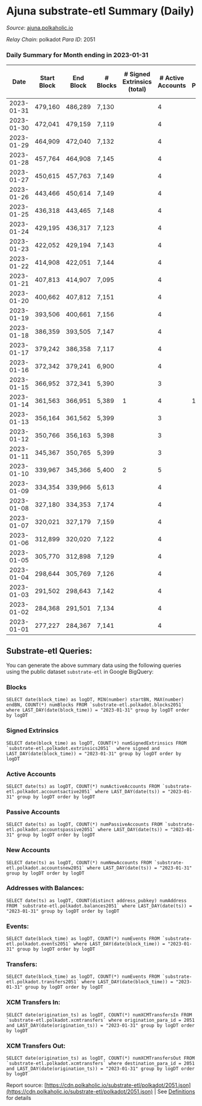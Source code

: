 # Ajuna substrate-etl Summary (Daily)

_Source_: [ajuna.polkaholic.io](https://ajuna.polkaholic.io)

*Relay Chain*: polkadot
*Para ID*: 2051



### Daily Summary for Month ending in 2023-01-31


| Date | Start Block | End Block | # Blocks | # Signed Extrinsics (total) | # Active Accounts | # Passive | # New | # Addresses with Balances | # Events | # Transfers | # XCM Transfers In | # XCM Transfers Out | Issues | 
| ---- | ----------- | --------- | -------- | --------------------------- | ----------------- | --------- | ----- | ------------------------- | -------- | ----------- | ------------------ | ------------------- | ------ |
| 2023-01-31 | 479,160 | 486,289 | 7,130 |  | 4 |  |  | 7 | 14,264 |   |   |   |  |
| 2023-01-30 | 472,041 | 479,159 | 7,119 |  | 4 |  |  | 7 | 14,242 |   |   |   |  |
| 2023-01-29 | 464,909 | 472,040 | 7,132 |  | 4 |  |  | 7 | 14,268 |   |   |   |  |
| 2023-01-28 | 457,764 | 464,908 | 7,145 |  | 4 |  |  | 7 | 14,294 |   |   |   |  |
| 2023-01-27 | 450,615 | 457,763 | 7,149 |  | 4 |  |  | 7 | 14,305 |   |   |   |  |
| 2023-01-26 | 443,466 | 450,614 | 7,149 |  | 4 |  |  | 7 | 14,302 |   |   |   |  |
| 2023-01-25 | 436,318 | 443,465 | 7,148 |  | 4 |  |  | 7 | 14,300 |   |   |   |  |
| 2023-01-24 | 429,195 | 436,317 | 7,123 |  | 4 |  |  | 7 | 14,250 |   |   |   |  |
| 2023-01-23 | 422,052 | 429,194 | 7,143 |  | 4 |  |  | 7 | 14,290 |   |   |   |  |
| 2023-01-22 | 414,908 | 422,051 | 7,144 |  | 4 |  |  | 7 | 14,292 |   |   |   |  |
| 2023-01-21 | 407,813 | 414,907 | 7,095 |  | 4 |  |  | 7 | 14,194 |   |   |   |  |
| 2023-01-20 | 400,662 | 407,812 | 7,151 |  | 4 |  |  | 7 | 14,309 |   |   |   |  |
| 2023-01-19 | 393,506 | 400,661 | 7,156 |  | 4 |  |  | 7 | 14,316 |   |   |   |  |
| 2023-01-18 | 386,359 | 393,505 | 7,147 |  | 4 |  |  | 7 | 14,298 |   |   |   |  |
| 2023-01-17 | 379,242 | 386,358 | 7,117 |  | 4 |  |  | 7 | 14,238 |   |   |   |  |
| 2023-01-16 | 372,342 | 379,241 | 6,900 |  | 4 |  |  | 7 | 13,804 |   |   |   |  |
| 2023-01-15 | 366,952 | 372,341 | 5,390 |  | 3 |  |  | 7 | 10,783 |   |   |   |  |
| 2023-01-14 | 361,563 | 366,951 | 5,389 | 1 | 4 | 1 | 1 | 7 | 10,788 | 1  |   |   |  |
| 2023-01-13 | 356,164 | 361,562 | 5,399 |  | 3 |  |  | 6 | 10,801 |   |   |   |  |
| 2023-01-12 | 350,766 | 356,163 | 5,398 |  | 3 |  |  | 6 | 10,802 |   |   |   |  |
| 2023-01-11 | 345,367 | 350,765 | 5,399 |  | 3 |  |  | 6 | 10,801 |   |   |   |  |
| 2023-01-10 | 339,967 | 345,366 | 5,400 | 2 | 5 |  |  | 6 | 10,816 | 2  |   |   |  |
| 2023-01-09 | 334,354 | 339,966 | 5,613 |  | 4 |  |  | 6 | 11,229 |   |   |   |  |
| 2023-01-08 | 327,180 | 334,353 | 7,174 |  | 4 |  |  | 6 | 14,352 |   |   |   |  |
| 2023-01-07 | 320,021 | 327,179 | 7,159 |  | 4 |  |  | 6 | 14,322 |   |   |   |  |
| 2023-01-06 | 312,899 | 320,020 | 7,122 |  | 4 |  |  | 6 | 14,248 |   |   |   |  |
| 2023-01-05 | 305,770 | 312,898 | 7,129 |  | 4 |  |  | 6 | 14,262 |   |   |   |  |
| 2023-01-04 | 298,644 | 305,769 | 7,126 |  | 4 |  |  | 6 | 14,259 |   |   |   |  |
| 2023-01-03 | 291,502 | 298,643 | 7,142 |  | 4 |  |  | 6 | 14,288 |   |   |   |  |
| 2023-01-02 | 284,368 | 291,501 | 7,134 |  | 4 |  |  | 6 | 14,272 |   |   |   |  |
| 2023-01-01 | 277,227 | 284,367 | 7,141 |  | 4 |  |  | 6 | 14,285 |   |   |   |  |

## Substrate-etl Queries:
You can generate the above summary data using the following queries using the public dataset `substrate-etl` in Google BigQuery:


### Blocks
```
SELECT date(block_time) as logDT, MIN(number) startBN, MAX(number) endBN, COUNT(*) numBlocks FROM `substrate-etl.polkadot.blocks2051`  where LAST_DAY(date(block_time)) = "2023-01-31" group by logDT order by logDT
```


### Signed Extrinsics
```
SELECT date(block_time) as logDT, COUNT(*) numSignedExtrinsics FROM `substrate-etl.polkadot.extrinsics2051`  where signed and LAST_DAY(date(block_time)) = "2023-01-31" group by logDT order by logDT
```


### Active Accounts
```
SELECT date(ts) as logDT, COUNT(*) numActiveAccounts FROM `substrate-etl.polkadot.accountsactive2051` where LAST_DAY(date(ts)) = "2023-01-31" group by logDT order by logDT
```


### Passive Accounts
```
SELECT date(ts) as logDT, COUNT(*) numPassiveAccounts FROM `substrate-etl.polkadot.accountspassive2051` where LAST_DAY(date(ts)) = "2023-01-31" group by logDT order by logDT
```


### New Accounts
```
SELECT date(ts) as logDT, COUNT(*) numNewAccounts FROM `substrate-etl.polkadot.accountsnew2051` where LAST_DAY(date(ts)) = "2023-01-31" group by logDT order by logDT
```


### Addresses with Balances:
```
SELECT date(ts) as logDT, COUNT(distinct address_pubkey) numAddress FROM `substrate-etl.polkadot.balances2051` where LAST_DAY(date(ts)) = "2023-01-31" group by logDT order by logDT
```


### Events:
```
SELECT date(block_time) as logDT, COUNT(*) numEvents FROM `substrate-etl.polkadot.events2051` where LAST_DAY(date(block_time)) = "2023-01-31" group by logDT order by logDT
```


### Transfers:
```
SELECT date(block_time) as logDT, COUNT(*) numEvents FROM `substrate-etl.polkadot.transfers2051` where LAST_DAY(date(block_time)) = "2023-01-31" group by logDT order by logDT
```


### XCM Transfers In:
```
SELECT date(origination_ts) as logDT, COUNT(*) numXCMTransfersIn FROM `substrate-etl.polkadot.xcmtransfers` where origination_para_id = 2051 and LAST_DAY(date(origination_ts)) = "2023-01-31" group by logDT order by logDT
```


### XCM Transfers Out:
```
SELECT date(origination_ts) as logDT, COUNT(*) numXCMTransfersOut FROM `substrate-etl.polkadot.xcmtransfers` where destination_para_id = 2051 and LAST_DAY(date(origination_ts)) = "2023-01-31" group by logDT order by logDT
```



Report source: [https://cdn.polkaholic.io/substrate-etl/polkadot/2051.json](https://cdn.polkaholic.io/substrate-etl/polkadot/2051.json) | See [Definitions](/DEFINITIONS.md) for details
